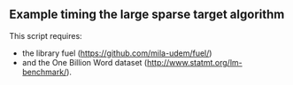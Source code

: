 ## Example timing the large sparse target algorithm

This script requires:

- the library fuel (https://github.com/mila-udem/fuel/)
- and the One Billion Word dataset (http://www.statmt.org/lm-benchmark/).
